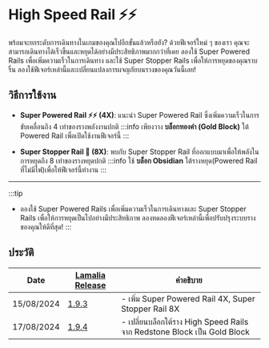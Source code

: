 # High Speed Rail ⚡⚡

พร้อมจะยกระดับการเดินทางในเกมของคุณไปอีกขั้นแล้วหรือยัง? ด้วยฟีเจอร์ใหม่ ๆ ของเรา คุณจะสามารถเดินทางได้เร็วขึ้นและหยุดได้อย่างมีประสิทธิภาพมากกว่าที่เคย ลองใช้ Super Powered Rails เพื่อเพิ่มความเร็วในการเดินทาง และใช้ Super Stopper Rails เพื่อให้การหยุดของคุณราบรื่น ลองใช้ฟีเจอร์เหล่านี้และเปลี่ยนแปลงการผจญภัยบนรางของคุณวันนี้เลย!

## วิธีการใช้งาน

- **Super Powered Rail ⚡⚡ (4X)**: แนะนำ Super Powered Rail ซึ่งเพิ่มความเร็วในการขับเคลื่อนถึง 4 เท่าของรางพลังงานปกติ
    :::info
        เพียงวาง **<gold>บล็อกทองคำ (Gold Block)</gold>** ใต้ Powered Rail เพื่อเปิดใช้งานฟีเจอร์นี้
    :::

- **Super Stopper Rail 🛑 (8X)**: พบกับ Super Stopper Rail ที่ออกแบบมาเพื่อให้พลังในการหยุดถึง 8 เท่าของรางหยุดปกติ
    :::info
        ใช้ **บล็อก Obsidian** ใต้รางหยุด(Powered Rail ที่ไม่มีไฟ)เพื่อให้ฟีเจอร์นี้ทำงาน
    :::

---

:::tip
- ลองใช้ Super Powered Rails เพื่อเพิ่มความเร็วในการเดินทางและ Super Stopper Rails เพื่อให้การหยุดเป็นไปอย่างมีประสิทธิภาพ ลองทดลองฟีเจอร์เหล่านี้เพื่อปรับปรุงระบบรางของคุณให้ดีที่สุด!
:::

## ประวัติ

| Date | [Lamalia Release](/patchNotes) | คำอธิบาย |
|----------------|-----------------|----------|
| 15/08/2024 | [1.9.3](/patchNotes#patch-193) | - เพิ่ม Super Powered Rail 4X, Super Stopper Rail 8X |
| 17/08/2024 | [1.9.4](/patchNotes#patch-194) | - เปลี่ยนบล็อกใต้ราง High Speed Rails จาก Redstone Block เป็น Gold Block |
